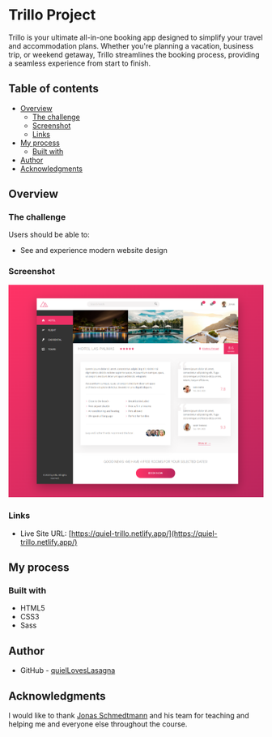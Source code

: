 # Trillo Project

Trillo is your ultimate all-in-one booking app designed to simplify your travel and accommodation plans. Whether you're planning a vacation, business trip, or weekend getaway, Trillo streamlines the booking process, providing a seamless experience from start to finish.

## Table of contents

- [Overview](#overview)
  - [The challenge](#the-challenge)
  - [Screenshot](#screenshot)
  - [Links](#links)
- [My process](#my-process)
  - [Built with](#built-with)
- [Author](#author)
- [Acknowledgments](#acknowledgments)

## Overview

### The challenge

Users should be able to:

- See and experience modern website design

### Screenshot

![Project Overview](./assets/trillo.png)

### Links

- Live Site URL: [https://quiel-trillo.netlify.app/](https://quiel-trillo.netlify.app/)

## My process

### Built with

- HTML5
- CSS3
- Sass

## Author

- GitHub - [quielLovesLasagna](https://github.com/quielLovesLasagna)

## Acknowledgments

I would like to thank [Jonas Schmedtmann](https://twitter.com/jonasschmedtman) and his team for teaching and helping me and everyone else throughout the course.
